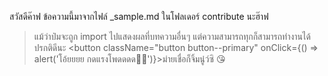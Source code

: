 สวัสดีค๊าฟ ข้อความนี้มาจากไฟล์ <Blue>_sample.md</Blue> ในโฟลเดอร์ contribute นะฮ๊าฟ

> แม้ว่าป๋มจะถูก import ไปแสดงผลที่บทความอื่นๆ แต่ความสามารถทุกก็สามารถทำงานได้ปรกติดีนะ <button className="button button--primary" onClick={() => alert('โอ้ยยยย กดแรงโพดดดด😵‍💫')}>ม่ายเชื่อก็จิ้มนู๋ว์ซิ 😘</button>